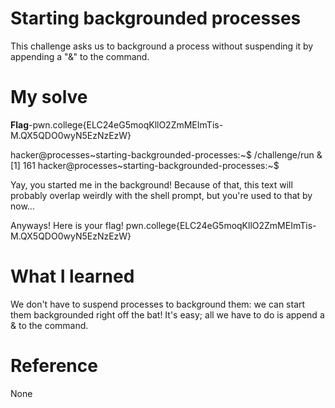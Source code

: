 # Starting backgrounded processes
This challenge asks us to background a process without suspending it by appending a "&" to the command.
# My solve
**Flag**-pwn.college{ELC24eG5moqKllO2ZmMEImTis-M.QX5QDO0wyN5EzNzEzW}

hacker@processes~starting-backgrounded-processes:~$ /challenge/run &
[1] 161
hacker@processes~starting-backgrounded-processes:~$


Yay, you started me in the background! Because of that, this text will probably
overlap weirdly with the shell prompt, but you're used to that by now...

Anyways! Here is your flag!
pwn.college{ELC24eG5moqKllO2ZmMEImTis-M.QX5QDO0wyN5EzNzEzW}

# What I learned
We don't have to suspend processes to background them: we can start them backgrounded right off the bat! It's easy; all we have to do is append a & to the command.
# Reference
None
